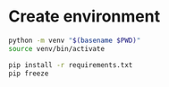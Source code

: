 # Create environment
```bash
python -m venv "$(basename $PWD)"
source venv/bin/activate

pip install -r requirements.txt
pip freeze
```